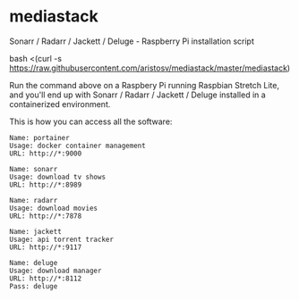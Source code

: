 # mediastack
Sonarr / Radarr / Jackett / Deluge - Raspberry Pi installation script

bash <(curl -s https://raw.githubusercontent.com/aristosv/mediastack/master/mediastack)

Run the command above on a Raspbery Pi running Raspbian Stretch Lite, and you'll end up with Sonarr / Radarr / Jackett / Deluge installed in a containerized environment.

This is how you can access all the software:

```
Name: portainer
Usage: docker container management
URL: http://*:9000
```
```
Name: sonarr
Usage: download tv shows
URL: http://*:8989
```
```
Name: radarr
Usage: download movies
URL: http://*:7878
```
```
Name: jackett
Usage: api torrent tracker
URL: http://*:9117
```
```
Name: deluge
Usage: download manager
URL: http://*:8112
Pass: deluge
